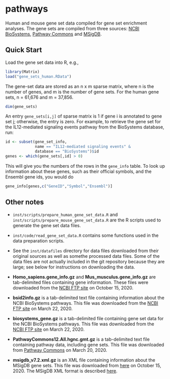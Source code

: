 # pathways

Human and mouse gene set data compiled for gene set enrichment
analyses. The gene sets are compiled from three sources:
[NCBI BioSystems][biosystems], [Pathway Commons][pc] and
[MSigDB][msigdb].

## Quick Start

Load the gene set data into R, e.g.,

```R
library(Matrix)
load("gene_sets_human.RData")
```

The gene-set data are stored as an n x m sparse matrix, where n is the
number of genes, and m is the number of gene sets. For the human gene
sets, n = 61,676 and m = 37,856.

```R
dim(gene_sets)
```

An entry `gene_sets[i,j]` of sparse matrix is 1 if gene i is annotated
to gene set j; otherwise, the entry is zero. For example, to retrieve
the gene set for the IL12-mediated signaling events pathway from the
BioSystems database, run:

```R
id <- subset(gene_set_info,
             name == "IL12-mediated signaling events" &
             database == "BioSystems")$id
genes <- which(gene_sets[,id] > 0)
```

This will give you the numbers of the rows in the `gene_info`
table. To look up information about these genes, such as their
official symbols, and the Ensembl gene ids, you would do

```R
gene_info[genes,c("GeneID","Symbol","Ensembl")]
```

## Other notes

+ `inst/scripts/prepare_human_gene_set_data.R` and
  `inst/scripts/prepare_mouse_gene_set_data.R` are the R scripts used
  to generate the gene set data files.

+ `inst/code/read_gene_set_data.R` contains some functions
  used in the data preparation scripts.

+ See the `inst/datafiles` directory for data files downloaded from
  their original sources as well as somethe processed data files. Some 
  of the data files are not actually included in the git repository
  because they are large; see below for instructions on downloading the
  data.

+ **Homo_sapiens.gene_info.gz** and **Mus_musculus.gene_info.gz** are
  tab-delimited files containing gene information. These files were
  downloaded from the [NCBI FTP site][ncbi-ftp-gene] on October
  15, 2020.

+ **bsid2info.gz** is a tab-delimited text file containing information
  about the NCBI BioSystems pathways. This file was downloaded from
  the [NCBI FTP site][ncbi-ftp-biosystems] on March 22, 2020.

+ **biosystems_gene.gz** is a tab-delimited file containing gene set
  data for the NCBI BioSystems pathways. This file was downloaded from
  the [NCBI FTP site][ncbi-ftp-biosystems] on March 22, 2020.

+ **PathwayCommons12.All.hgnc.gmt.gz** is a tab-delimited text file
  containing pathway data, including gene sets. This file was
  downloaded from [Pathway Commons][pc-12-downloads] on March
  20, 2020.

+ **msigdb_v7.2.xml.gz** is an XML file containing information about
  the MSigDB gene sets. This file was downloaded from
  [here][msigdb-download] on October 15, 2020. The MSigDB XML format
  is described [here][msigdb-xml-format].

[biosystems]: https://www.ncbi.nlm.nih.gov/biosystems
[pc]: https://www.pathwaycommons.org
[ncbi-ftp-gene]: https://ftp.ncbi.nih.gov/gene
[hgnc]: https://www.genenames.org/download/custom
[ncbi-ftp-biosystems]: https://ftp.ncbi.nih.gov/pub/biosystems
[pc-12-downloads]: https://www.pathwaycommons.org/archives/PC2/v12
[gaf]: http://geneontology.org/docs/go-annotation-file-gaf-format-2.1
[msigdb]: https://www.gsea-msigdb.org/gsea/msigdb
[msigdb-download]: https://www.gsea-msigdb.org/gsea/downloads.jsp
[msigdb-xml-format]: https://software.broadinstitute.org/cancer/software/gsea/wiki/index.php/MSigDB_XML_description
